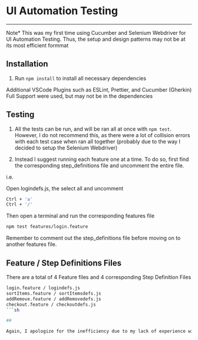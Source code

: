 # UI Automation Testing

---

Note\* This was my first time using Cucumber and Selenium Webdriver for UI Automation Testing. Thus, the setup and design patterns may not be at its most efficient formmat

## Installation

1. Run `npm install` to install all necessary dependencies

Additional VSCode Plugins such as ESLint, Prettier, and Cucumber (Gherkin) Full Support were used, but may not be in the dependencies

## Testing

1. All the tests can be run, and will be ran all at once with `npm test`. However, I do not recommend this, as there were a lot of collision errors with each test case when ran all together (probably due to the way I decided to setup the Selenium Webdriver)

2. Instead I suggest running each feature one at a time. To do so, first find the corresponding step_definitions file and uncomment the entire file.

i.e.

Open logindefs.js, the select all and uncomment

```sh
Ctrl + 'a'
Ctrl + '/'
```

Then open a terminal and run the corresponding features file

```sh
npm test features/login.feature
```

Remember to comment out the step_definitions file before moving on to another features file.

## Feature / Step Definitions Files

There are a total of 4 Feature files and 4 corresponding Step Definition Files

```sh
login.feature / logindefs.js
sortItems.feature / sortItemsdefs.js
addRemove.feature / addRemovedefs.js
checkout.feature / checkoutdefs.js
```sh

##

Again, I apologize for the inefficiency due to my lack of experience with Cucumber and Selenium
